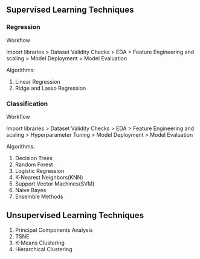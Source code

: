 ## Supervised Learning Techniques

### Regression

Workflow 

Import libraries > Dataset Validity Checks > EDA > Feature Engineering and scaling > Model Deployment > Model Evaluation

Algorithms:
1. Linear Regression
2. Ridge and Lasso Regression


### Classification

Workflow

Import libraries > Dataset Validity Checks > EDA > Feature Engineering and scaling > Hyperparameter Tuning > Model Deployment > Model Evaluation

Algorithms:
1. Decision Trees
2. Random Forest
3. Logistic Regression
4. K-Nearest Neighbors(KNN)
5. Support Vector Machines(SVM)
6. Naive Bayes 
7. Ensemble Methods

## Unsupervised Learning Techniques

1. Principal Components Analysis
2. TSNE
3. K-Means Clustering
4. Hierarchical Clustering
